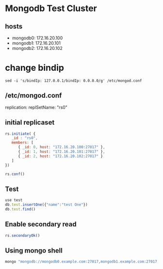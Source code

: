 # Mongodb Test Cluster 

## hosts 
* mongodb0: 172.16.20.100    
* mongodb1: 172.16.20.101
* mongodb2: 172.16.20.102


# change bindip
```
sed -i 's/bindIp: 127.0.0.1/bindIp: 0.0.0.0/g' /etc/mongod.conf
```

## /etc/mongod.conf

replication:
   replSetName: "rs0"


## initial replicaset

```js
rs.initiate( {
   _id : "rs0",
   members: [
      { _id: 0, host: "172.16.20.100:27017" },
      { _id: 1, host: "172.16.20.101:27017" },
      { _id: 2, host: "172.16.20.102:27017" }
   ]
})

rs.conf()
```

## Test 
```js
use test
db.test.insertOne({"name":"test One"})
db.test.find()
```

## Enable secondary read

```js
rs.secondaryOk()
```

## Using mongo shell

```bash
mongo "mongodb://mongodb0.example.com:27017,mongodb1.example.com:27017,mongodb2.example.com:27017/?replicaSet=rs0"
```

